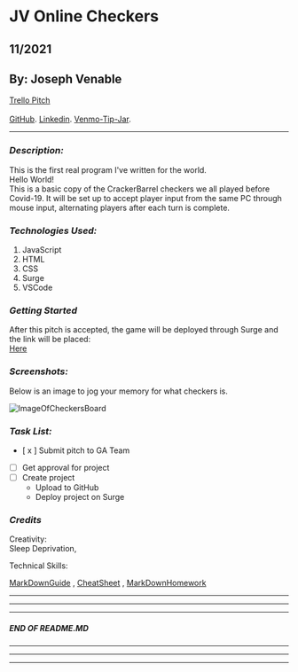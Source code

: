 # JV Online Checkers
## 11/2021
## By: Joseph Venable
[Trello Pitch](https://trello.com/b/8tSGq3QM/checkers-pitch) <br></br>
[GitHub](https://github.com/JJVenable).
[Linkedin](https://www.linkedin.com/in/JJVenable/).
[Venmo-Tip-Jar](https:://venmo.com/u/JJVenable).
***

### ***Description:***
This is the first real program I've written for the world. <br>
Hello World! <br>
This is a basic copy of the CrackerBarrel checkers we all played before Covid-19. It will be set up to accept player input from the same PC through mouse input, alternating players after each turn is complete.

### ***Technologies Used:***
1. JavaScript
2. HTML
3. CSS
4. Surge
5. VSCode 

### ***Getting Started***
 After this pitch is accepted, the game will be deployed through Surge and the link will be placed: <br>
[Here](WWW.SurgeLinkToBeMadeLater.future)

### ***Screenshots:***
Below is an image to jog your memory for what checkers is.

![ImageOfCheckersBoard](https://encrypted-tbn0.gstatic.com/images?q=tbn:ANd9GcRyouCk_c8QZmAWKEE2HFtUTcGwInJF5TcFKg&usqp=CAU)

### ***Task List:***
- [ x ] Submit pitch to GA Team
- [ ] Get approval for project
- [ ] Create project
    - Upload to GitHub
    - Deploy project on Surge


### ***Credits***
Creativity:  
Sleep Deprivation,

Technical Skills:

[MarkDownGuide](https://ia.net/writer/support/general/markdown-guide)
, 
[CheatSheet](https://guides.github.com/pdfs/markdown-cheatsheet-online.pdf)
,
[MarkDownHomework](https://github.com/JJVenable/u1_hw_markdown)


---
---
---
#####  END OF README.MD
---
---
---
